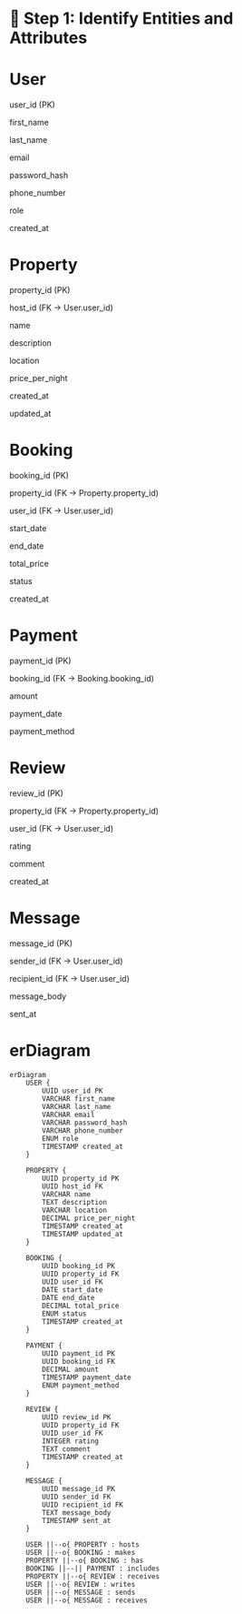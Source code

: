 # 🧩 Step 1: Identify Entities and Attributes


# User

user_id (PK)

first_name

last_name

email

password_hash

phone_number

role

created_at

# Property

property_id (PK)

host_id (FK → User.user_id)

name

description

location

price_per_night

created_at

updated_at

# Booking

booking_id (PK)

property_id (FK → Property.property_id)

user_id (FK → User.user_id)

start_date

end_date

total_price

status

created_at

# Payment

payment_id (PK)

booking_id (FK → Booking.booking_id)

amount

payment_date

payment_method

# Review

review_id (PK)

property_id (FK → Property.property_id)

user_id (FK → User.user_id)

rating

comment

created_at

# Message

message_id (PK)

sender_id (FK → User.user_id)

recipient_id (FK → User.user_id)

message_body

sent_at


# erDiagram

```mermaid
erDiagram
    USER {
        UUID user_id PK
        VARCHAR first_name
        VARCHAR last_name
        VARCHAR email
        VARCHAR password_hash
        VARCHAR phone_number
        ENUM role
        TIMESTAMP created_at
    }

    PROPERTY {
        UUID property_id PK
        UUID host_id FK
        VARCHAR name
        TEXT description
        VARCHAR location
        DECIMAL price_per_night
        TIMESTAMP created_at
        TIMESTAMP updated_at
    }

    BOOKING {
        UUID booking_id PK
        UUID property_id FK
        UUID user_id FK
        DATE start_date
        DATE end_date
        DECIMAL total_price
        ENUM status
        TIMESTAMP created_at
    }

    PAYMENT {
        UUID payment_id PK
        UUID booking_id FK
        DECIMAL amount
        TIMESTAMP payment_date
        ENUM payment_method
    }

    REVIEW {
        UUID review_id PK
        UUID property_id FK
        UUID user_id FK
        INTEGER rating
        TEXT comment
        TIMESTAMP created_at
    }

    MESSAGE {
        UUID message_id PK
        UUID sender_id FK
        UUID recipient_id FK
        TEXT message_body
        TIMESTAMP sent_at
    }

    USER ||--o{ PROPERTY : hosts
    USER ||--o{ BOOKING : makes
    PROPERTY ||--o{ BOOKING : has
    BOOKING ||--|| PAYMENT : includes
    PROPERTY ||--o{ REVIEW : receives
    USER ||--o{ REVIEW : writes
    USER ||--o{ MESSAGE : sends
    USER ||--o{ MESSAGE : receives
